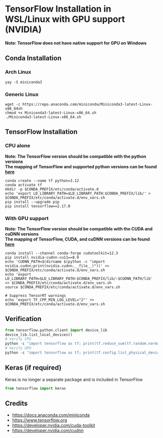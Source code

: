 # TensorFlow Installation in WSL/Linux with GPU support (NVIDIA)

**Note: TensorFlow does not have native support for GPU on Windows**

## Conda Installation

### Arch Linux
`yay -S miniconda3`

### Generic Linux
```shell
wget -c https://repo.anaconda.com/miniconda/Miniconda3-latest-Linux-x86_64sh
chmod +x Miniconda3-latest-Linux-x86_64.sh
./Miniconda3-latest-Linux-x86_64.sh
```

## TensorFlow Installation

### CPU alone

**Note: The TensorFlow version should be compatible with the python versions\
The mapping of TensorFlow and supported python versions can be found [here](https://www.tensorflow.org/install/source#cpu)**

```shell
conda create --name tf python=3.12
conda activate tf
mkdir -p $CONDA_PREFIX/etc/conda/activate.d
echo 'export LD_LIBRARY_PATH=$LD_LIBRARY_PATH:$CONDA_PREFIX/lib/' > $CONDA_PREFIX/etc/conda/activate.d/env_vars.sh
pip install --upgrade pip
pip install tensorflow==2.17.0
```

### With GPU support
**Note: The TensorFlow version should be compatible with the CUDA and cuDNN versions\
The mapping of TensorFlow, CUDA, and cuDNN versions can be found [here](https://www.tensorflow.org/install/source#gpu)**

```shell
conda install --channel conda-forge cudatoolkit=12.3
pip install nvidia-cudnn-cu11==8.9
echo 'CUDNN_PATH=$(dirname $(python -c "import nvidia.cudnn;print(nvidia.cudnn.__file__)"))' >> $CONDA_PREFIX/etc/conda/activate.d/env_vars.sh
echo 'export LD_LIBRARY_PATH=$LD_LIBRARY_PATH:$CONDA_PREFIX/lib/:$CUDNN_PATH/lib' >> $CONDA_PREFIX/etc/conda/activate.d/env_vars.sh
source $CONDA_PREFIX/etc/conda/activate.d/env_vars.sh

# Suppress TensorRT warnings
echo 'export TF_CPP_MIN_LOG_LEVEL="2"' >> $CONDA_PREFIX/etc/conda/activate.d/env_vars.sh
```

## Verification

```python
from tensorflow.python.client import device_lib
device_lib.list_local_devices()
# Verify CPU
python -c "import tensorflow as tf; print(tf.reduce_sum(tf.random.normal([1000, 1000])))"
# Verify GPU
python -c "import tensorflow as tf; print(tf.config.list_physical_devices('GPU'))"
```

## Keras (if required)
Keras is no longer a separate package and is included in TensorFlow
```python
from tensorflow import keras
```

## Credits
* https://docs.anaconda.com/miniconda
* https://www.tensorflow.org
* https://developer.nvidia.com/cuda-toolkit
* https://developer.nvidia.com/cudnn
